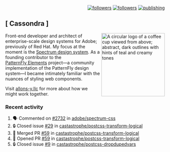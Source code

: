 <p align="right"><a rel="me" href="https://front-end.social/@castastrophe">
    <img alt="followers" title="Follow me on Mastodon" src="https://img.shields.io/mastodon/follow/109297102751309835?domain=https%3A%2F%2Ffront-end.social&label=Follow&logo=mastodon&logoColor=white&style=for-the-badge&labelColor=008080&color=006969"/></a>
  <a href="https://codepen.io/castastrophe/">
    <img alt="followers" title="Follow me on CodePen" src="https://img.shields.io/badge/23-1?color=640464&labelColor=7c007c&style=for-the-badge&logo=codepen&label=Follow"/></a>
<a href="https://castastrophe.medium.com/">
    <img alt="publishing" title="View articles on Medium" src="https://img.shields.io/badge/107-1?color=666&labelColor=444&label=subscribe&logo=medium&logoColor=white&style=for-the-badge"/></a>
</p>

## [&nbsp;Cassondra&nbsp;]

<img align="right" src="https://github-production-user-asset-6210df.s3.amazonaws.com/1840295/253016758-ba468774-1cd3-42c2-8f43-947b5eeb5edf.png" height="200" alt="A circular logo of a coffee cup viewed from above; abstract, dark outlines with hints of teal and creamy tones">

Front-end developer and architect of enterprise-scale design systems for Adobe; previously of Red Hat. My focus at the moment is the [Spectrum design system](https://github.com/adobe/spectrum-css). As a founding contributor to the [PatternFly&nbsp;Elements](https://github.com/patternfly/patternfly-elements) project&mdash;a community implementation of the PatternFly design system&mdash;I became intimately familiar with the nuances of styling web components.

Visit [allons-y.llc](http://allons-y.llc/) for more about how we might work together.

### Recent activity

<!--START_SECTION:activity-->
1. 🗣 Commented on [#2732](https://github.com/adobe/spectrum-css/pull/2732#issuecomment-2098462070) in [adobe/spectrum-css](https://github.com/adobe/spectrum-css)
2. 🔒 Closed issue [#29](https://github.com/castastrophe/postcss-transform-logical/issues/29) in [castastrophe/postcss-transform-logical](https://github.com/castastrophe/postcss-transform-logical)
3. 🎉 Merged PR [#59](https://github.com/castastrophe/postcss-transform-logical/pull/59) in [castastrophe/postcss-transform-logical](https://github.com/castastrophe/postcss-transform-logical)
4. 💪 Opened PR [#59](https://github.com/castastrophe/postcss-transform-logical/pull/59) in [castastrophe/postcss-transform-logical](https://github.com/castastrophe/postcss-transform-logical)
5. 🔒 Closed issue [#9](https://github.com/castastrophe/postcss-dropdupedvars/issues/9) in [castastrophe/postcss-dropdupedvars](https://github.com/castastrophe/postcss-dropdupedvars)
<!--END_SECTION:activity-->
